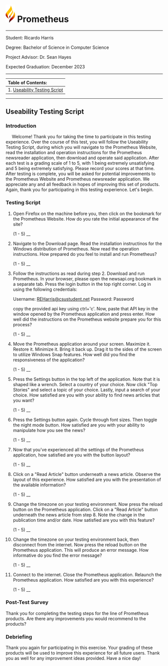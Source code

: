 
# <img src="../media/prometheus_logo.png" style="width:30px"> Prometheus

---
Student: Ricardo Harris

Degree: Bachelor of Science in Computer Science

Project Advisor: Dr. Sean Hayes

Expected Graduation: December 2023

---

<table>
	<thead>
		<tr>
			<th align="left">
				Table of Contents:
			</th>
		</tr>
	</thead>
	<tbody>
		<tr>
			<td>
				1. <a href="#script">Useability Testing Script</a>
			</td>
		</tr>
	</tbody>
</table>

---
## Useability Testing Script <a id="script"></a>

### Introduction
<p>
	&nbsp;&nbsp;&nbsp;&nbsp;&nbsp;Welcome! Thank you for taking the time to participate in this testing experience. Over the course of this test, you will follow the Useability Testing Script, during which you will navigate to the Prometheus Website, read the installation and operation instructions for the Prometheus newsreader application, then download and operate said application. After each test is a grading scale of 1 to 5, with 1 being extremely unsatisfying and 5 being extremely satisfying. Please record your scores at that time. After testing is complete, you will be asked for potential improvements to the Prometheus Website and Prometheus newsreader application. We appreciate any and all feedback in hopes of improving this set of products. Again, thank you for participating in this testing experience. Let's begin.
</p>

### Testing Script
1. Open Firefox on the machine before you, then click on the bookmark for the Prometheus Website. How do you rate the initial appearance of the site?

	(1 - 5) __

2. Navigate to the Download page. Read the installation instructinos for the Windows distribution of Prometheus. Now read the operation instructions. How prepared do you feel to install and run Prometheus?

	(1 - 5) __

3. Follow the instructions as read during step 2. Download and run Prometheus. In your browser, please open the newsapi.org bookmark in a separate tab. Press the login button in the top right corner. Log in using the following credentials:

	Username: REHarris@csustudent.net
	Password: Password

	copy the provided api key using ctrl+'c'. Now, paste that API key in the window opened by the Prometheus application and press enter. How well did the instructions on the Prometheus website prepare you for this process?

	(1 - 5) __

4. Move the Prometheus application around your screen. Maximize it. Restore it. Minimize it. Bring it back up. Drag it to the sides of the screen to utilize Windows Snap features. How well did you find the responsiveness of the application?

	(1 - 5) __

5. Press the Settings button in the top left of the application. Note that it is shaped like a wrench. Select a country of your choice. Now click "Top Stories" and select a topic of your choice. Lastly, input a search of your choice. How satisfied are you with your ability to find news articles that you want?

	(1 - 5) __

6. Press the Settings button again. Cycle through font sizes. Then toggle the night mode button. How satisfied are you with your ability to manipulate how you see the news?

	(1 - 5) __

7. Now that you've experienced all the settings of the Prometheus application, how satisfied are you with the button layout?

	(1 - 5) __

8. Click on a "Read Article" button underneath a news article. Observe the layout of this experience. How satisfied are you with the presentation of the available information?

	(1 - 5) __

9. Change the timezone on your testing environment. Now press the reload button on the Prometheus application. Click on a "Read Article" button underneath the news article from step 8. Note the change in the publication time and/or date. How satisfied are you with this feature?

	(1 - 5) __

10. Change the timezone on your testing environment back, then disconnect from the internet. Now press the reload button on the Prometheus application. This will produce an error message. How informative do you find the error message?

	(1 - 5) __

11. Connect to the internet. Close the Prometheus application. Relaunch the Prometheus application. How satisfied are you with this experience?

	(1 - 5) __

### Post-Test Survey
Thank you for completing the testing steps for the line of Prometheus products. Are there any improvements you would recommend to the products?

### Debriefing
Thank you again for participating in this exercise. Your grading of these products will be used to improve this experience for all future users. Thank you as well for any improvement ideas provided. Have a nice day!
